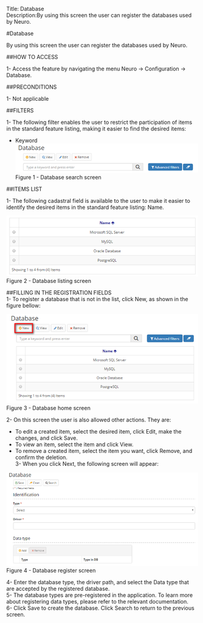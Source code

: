Title: Database  
Description:By using this screen the user can register the databases used by Neuro.

#Database  

By using this screen the user can register the databases used by Neuro.  

##HOW TO ACCESS  

1- Access the feature by navigating the menu Neuro → Configuration → Database.  

##PRECONDITIONS  

1- Not applicable  

##FILTERS  

1- The following filter enables the user to restrict the participation of items in the standard feature listing, making it easier to find the desired items:  

 - Keyword  
 ![Screenshot](images/Data-Search.png)    
 Figure 1 - Database search screen    
 
##ITEMS LIST  
 
1- The following cadastral field is available to the user to make it easier to identify the desired items in the standard feature listing: Name.  

 ![Screenshot](images/Data-Items.png)   
 Figure 2 - Database listing screen  
 
##FILLING IN THE REGISTRATION FIELDS  
1- To register a database that is not in the list, click New, as shown in the figure bellow:  

 ![Screenshot](images/Data-Home.png)   
 Figure 3 - Database home screen  

2- On this screen the user is also allowed other actions. They are:  
 - To edit a created item, select the desired item, click Edit, make the changes, and click Save.  
 - To view an item, select the item and click View.  
 - To remove a created item, select the item you want, click Remove, and confirm the deletion.  
3- When you click Next, the following screen will appear:  

 ![Screenshot](images/Data-register.png)   
Figure 4 - Database register screen  

4- Enter the database type, the driver path, and select the Data type that are accepted by the registered database.  
5- The database types are pre-registered in the application. To learn more about registering data types, please refer to the relevant documentation.  
6- Click Save to create the database. Click Search to return to the previous screen.  

